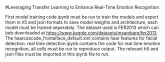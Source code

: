 #Leveraging Transfer Learning to Enhance Real-Time Emotion Recognition

First model training code.ipynb must be run to train the models and export them in h5 and json formats to save model weights and architecture, each model must be trained seperately. The dataset used is FER2013 which can beb downloaded at https://www.kaggle.com/datasets/msambare/fer2013. The haarcascade_frontalface_default.xml contains haar features for facial detection. real time detection.ipynb contains the code for real time emotion recognition, all cells must be run to reproduce output. The relevant h5 and json files must be imported in this ipynb file to run. 

